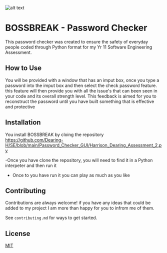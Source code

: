 ![alt text](https://encrypted-tbn0.gstatic.com/images?q=tbn:ANd9GcT-7yUtQu5dak_CgWBHsmhwVIzDwjPi51XiEw&s)
# BOSSBREAK - Password Checker

This password checker was created to ensure the safety of everyday people coded through Python format for my Yr 11 Software Engineering Assessment.



## How to Use
You will be provided with a window that has an imput box, once you type a password into the imput box and then select the check password feature. this feature will then provide you with all the issue's that can been seen in your code and its overall strength level. This feedback is aimed for you to reconstruct the password until you have built something that is effective and protective

## Installation
You install BOSSBREAK by cloing the repository 
https://github.com/Dearing-H/SE/blob/main/Password_Checker_GUI/Harrison_Dearing_Assessment_2.py

-Once you have clone the repository, you will need to find it in a Python interpeter and then run it
- Once to you have run it you can play as much as you like
## Contributing

Contributions are always welcome! if you have any ideas that could be added to my project I am more than happy for you to infrom me of them.

See `contributing.md` for ways to get started.



## License

[MIT](https://choosealicense.com/licenses/mit/)

